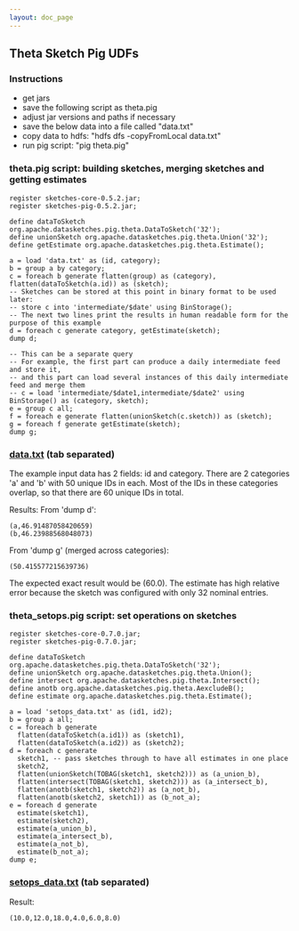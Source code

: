 ```yaml
---
layout: doc_page
---
```


## Theta Sketch Pig UDFs

### Instructions

* get jars
* save the following script as theta.pig
* adjust jar versions and paths if necessary
* save the below data into a file called "data.txt"
* copy data to hdfs: "hdfs dfs -copyFromLocal data.txt"
* run pig script: "pig theta.pig"

### theta.pig script: building sketches, merging sketches and getting estimates

    register sketches-core-0.5.2.jar;
    register sketches-pig-0.5.2.jar;

    define dataToSketch org.apache.datasketches.pig.theta.DataToSketch('32');
    define unionSketch org.apache.datasketches.pig.theta.Union('32');
    define getEstimate org.apache.datasketches.pig.theta.Estimate();

    a = load 'data.txt' as (id, category);
    b = group a by category;
    c = foreach b generate flatten(group) as (category), flatten(dataToSketch(a.id)) as (sketch);
    -- Sketches can be stored at this point in binary format to be used later:
    -- store c into 'intermediate/$date' using BinStorage();
    -- The next two lines print the results in human readable form for the purpose of this example
    d = foreach c generate category, getEstimate(sketch);
    dump d;

    -- This can be a separate query
    -- For example, the first part can produce a daily intermediate feed and store it,
    -- and this part can load several instances of this daily intermediate feed and merge them
    -- c = load 'intermediate/$date1,intermediate/$date2' using BinStorage() as (category, sketch);
    e = group c all;
    f = foreach e generate flatten(unionSketch(c.sketch)) as (sketch);
    g = foreach f generate getEstimate(sketch);
    dump g;

### [data.txt]({{site.docs_dir}}/Theta/data.txt) (tab separated)

The example input data has 2 fields: id and category.
There are 2 categories 'a' and 'b' with 50 unique IDs in each.
Most of the IDs in these categories overlap, so that there are 60 unique IDs in total.

Results:
From 'dump d':

    (a,46.91487058420659)
    (b,46.23988568048073)

From 'dump g' (merged across categories):

    (50.415577215639736)

The expected exact result would be (60.0). The estimate has high relative error because the sketch was configured with only 32 nominal entries.

### theta_setops.pig script: set operations on sketches

    register sketches-core-0.7.0.jar;
    register sketches-pig-0.7.0.jar;

    define dataToSketch org.apache.datasketches.pig.theta.DataToSketch('32');
    define unionSketch org.apache.datasketches.pig.theta.Union();
    define intersect org.apache.datasketches.pig.theta.Intersect();
    define anotb org.apache.datasketches.pig.theta.AexcludeB();
    define estimate org.apache.datasketches.pig.theta.Estimate();

    a = load 'setops_data.txt' as (id1, id2);
    b = group a all;
    c = foreach b generate
      flatten(dataToSketch(a.id1)) as (sketch1),
      flatten(dataToSketch(a.id2)) as (sketch2);
    d = foreach c generate
      sketch1, -- pass sketches through to have all estimates in one place 
      sketch2,
      flatten(unionSketch(TOBAG(sketch1, sketch2))) as (a_union_b),
      flatten(intersect(TOBAG(sketch1, sketch2))) as (a_intersect_b),
      flatten(anotb(sketch1, sketch2)) as (a_not_b),
      flatten(anotb(sketch2, sketch1)) as (b_not_a);
    e = foreach d generate
      estimate(sketch1),
      estimate(sketch2),
      estimate(a_union_b),
      estimate(a_intersect_b),
      estimate(a_not_b),
      estimate(b_not_a);
    dump e;

### [setops_data.txt]({{site.docs_dir}}/Theta/setops_data.txt) (tab separated)

Result:

    (10.0,12.0,18.0,4.0,6.0,8.0)
